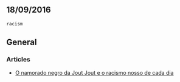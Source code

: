 18/09/2016
----------

`racism`

## General

### Articles

- [O namorado negro da Jout Jout e o racismo nosso de cada dia](https://medium.com/nada-errado/o-namorado-negro-da-jout-jout-e-o-racismo-nosso-de-cada-dia-9e1d95d66ade)
